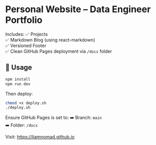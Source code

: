 # Personal Website – Data Engineer Portfolio

Includes:
✅ Projects  
✅ Markdown Blog (using react-markdown)  
✅ Versioned Footer  
✅ Clean GitHub Pages deployment via `/docs` folder

## 🚀 Usage

```bash
npm install
npm run dev
```

Then deploy:

```bash
chmod +x deploy.sh
./deploy.sh
```

Ensure GitHub Pages is set to:
➡️ Branch: `main`  
➡️ Folder: `/docs`

Visit: https://liamnomad.github.io
